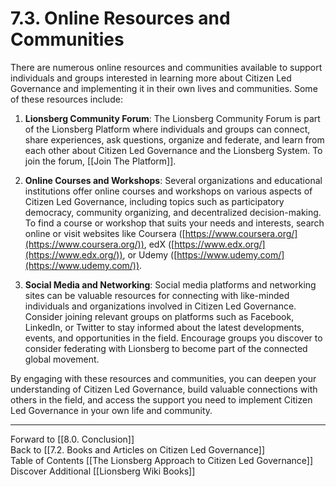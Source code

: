 # 7.3. Online Resources and Communities

There are numerous online resources and communities available to support individuals and groups interested in learning more about Citizen Led Governance and implementing it in their own lives and communities. Some of these resources include:

1.  **Lionsberg Community Forum**: The Lionsberg Community Forum is part of the Lionsberg Platform where individuals and groups can connect, share experiences, ask questions, organize and federate, and learn from each other about Citizen Led Governance and the Lionsberg System. To join the forum, [[Join The Platform]]. 
    
2.  **Online Courses and Workshops**: Several organizations and educational institutions offer online courses and workshops on various aspects of Citizen Led Governance, including topics such as participatory democracy, community organizing, and decentralized decision-making. To find a course or workshop that suits your needs and interests, search online or visit websites like Coursera ([https://www.coursera.org/](https://www.coursera.org/)), edX ([https://www.edx.org/](https://www.edx.org/)), or Udemy ([https://www.udemy.com/](https://www.udemy.com/)).
    
3.  **Social Media and Networking**: Social media platforms and networking sites can be valuable resources for connecting with like-minded individuals and organizations involved in Citizen Led Governance. Consider joining relevant groups on platforms such as Facebook, LinkedIn, or Twitter to stay informed about the latest developments, events, and opportunities in the field. Encourage groups you discover to consider federating with Lionsberg to become part of the connected global movement. 
    

By engaging with these resources and communities, you can deepen your understanding of Citizen Led Governance, build valuable connections with others in the field, and access the support you need to implement Citizen Led Governance in your own life and community.

___

Forward to [[8.0. Conclusion]]  
Back to [[7.2. Books and Articles on Citizen Led Governance]]  
Table of Contents [[The Lionsberg Approach to Citizen Led Governance]]
Discover Additional [[Lionsberg Wiki Books]]  
